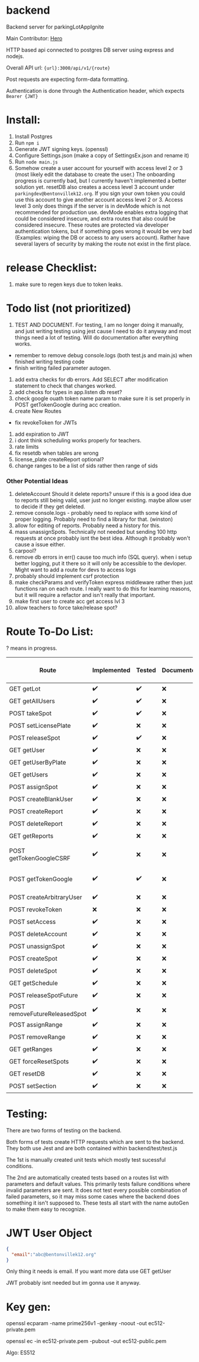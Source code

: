 # backend

Backend server for parkingLotAppIgnite

Main Contributor: [Hero](https://github.com/TheHeroBrine422)

HTTP based api connected to postgres DB server using express and nodejs.

Overall API url: `{url}:3000/api/v1/{route}`

Post requests are expecting form-data formatting.

Authentication is done through the Authentication header, which expects `Bearer {JWT}`

# Install:

1. Install Postgres
2. Run `npm i`
3. Generate JWT signing keys. (openssl)
4. Configure Settings.json (make a copy of SettingsEx.json and rename it)
5. Run `node main.js`
6. Somehow create a user account for yourself with access level 2 or 3 (most likely edit the database to create the user.) The onboarding progress is currently bad, but I currently haven't implemented a better solution yet. resetDB also creates a access level 3 account under `parkingdev@bentonvillek12.org`. If you sign your own token you could use this account to give another account access level 2 or 3. Access level 3 only does things if the server is in devMode which is not recommended for production use. devMode enables extra logging that could be considered insecure, and extra routes that also could be considered insecure. These routes are protected via developer authentication tokens, but if something goes wrong it would be very bad (Examples: wiping the DB or access to any users account). Rather have several layers of security by making the route not exist in the first place.

# release Checklist:

1. make sure to regen keys due to token leaks.

# Todo list (not prioritized)

1. TEST AND DOCUMENT. For testing, I am no longer doing it manually, and just writing testing using jest cause I need to do it anyway and most things need a lot of testing. Will do documentation after everything works.
  * remember to remove debug console.logs (both test.js and main.js) when finished writing testing code
  * finish writing failed parameter autogen.
1. add extra checks for db errors. Add SELECT after modification statement to check that changes worked.
1. add checks for types in app.listen db reset?
1. check google ouath token name param to make sure it is set properly in POST getTokenGoogle during acc creation.
1. create New Routes
  * fix revokeToken for JWTs
1. add expiration to JWT
1. i dont think scheduling works properly for teachers.
1. rate limits
1. fix resetdb when tables are wrong
1. license_plate createReport optional?
1. change ranges to be a list of sids rather then range of sids

### Other Potential Ideas

1. deleteAccount Should it delete reports? unsure if this is a good idea due to reports still being valid, user just no longer existing. maybe allow user to decide if they get deleted.
2. remove console.logs - probably need to replace with some kind of proper logging. Probably need to find a library for that. (winston)
3. allow for editing of reports. Probably need a history for this.
4. mass unassignSpots. Technically not needed but sending 100 http requests at once probably isnt the best idea. Although it probably won't cause a issue either.
5. carpool?
6. remove db errors in err() cause too much info (SQL query). when i setup better logging, put it there so it will only be accessible to the devloper. Might want to add a route for devs to access logs
7. probably should implement csrf protection
8. make checkParams and verifyToken express middleware rather then just functions ran on each route. I really want to do this for learning reasons, but it will require a refactor and isn't really that important.
9. make first user to create acc get access lvl 3
10. allow teachers to force take/release spot?

# Route To-Do List:

? means in progress.

| Route                         | Implemented        | Tested             | Documented | Added to Jest (test/test.js) | Added to Jest autoGen | Notes                                                  |
|-------------------------------|--------------------|--------------------|------------|------------------------------|-----------------------|--------------------------------------------------------|
| GET getLot                    | :heavy_check_mark: | :heavy_check_mark: | :x:        | :heavy_check_mark:           | :heavy_check_mark:    |                                                        |
| GET getAllUsers               | :heavy_check_mark: | :heavy_check_mark: | :x:        | :heavy_check_mark:           | :heavy_check_mark:    |                                                        |
| POST takeSpot                 | :heavy_check_mark: | :heavy_check_mark: | :x:        | :heavy_check_mark:           | :heavy_check_mark:    |                                                        |
| POST setLicensePlate          | :heavy_check_mark: | :x:                | :x:        | :x:                          | :heavy_check_mark:    |                                                        |
| POST releaseSpot              | :heavy_check_mark: | :heavy_check_mark: | :x:        | :heavy_check_mark:           | :heavy_check_mark:    |                                                        |
| GET getUser                   | :heavy_check_mark: | :x:                | :x:        | :x:                          | :heavy_check_mark:    |                                                        |
| GET getUserByPlate            | :heavy_check_mark: | :x:                | :x:        | :x:                          | :heavy_check_mark:    |                                                        |
| GET getUsers                  | :heavy_check_mark: | :x:                | :x:        | :x:                          | :heavy_check_mark:    |                                                        |
| POST assignSpot               | :heavy_check_mark: | :x:                | :x:        | :x:                          | :heavy_check_mark:    |                                                        |
| POST createBlankUser          | :heavy_check_mark: | :x:                | :x:        | :x:                          | :heavy_check_mark:    |                                                        |
| POST createReport             | :heavy_check_mark: | :x:                | :x:        | :x:                          | :heavy_check_mark:    |                                                        |
| POST deleteReport             | :heavy_check_mark: | :x:                | :x:        | :x:                          | :heavy_check_mark:    |                                                        |
| GET getReports                | :heavy_check_mark: | :x:                | :x:        | :x:                          | :heavy_check_mark:    |                                                        |
| POST getTokenGoogleCSRF       | :heavy_check_mark: | :x:                | :x:        | NA (puppeteer maybe?)        |                       | not really being used other then googleSignInTest.html |
| POST getTokenGoogle           | :heavy_check_mark: | :heavy_check_mark: | :x:        | NA (puppeteer maybe?)        |                       |                                                        |
| POST createArbitraryUser      | :heavy_check_mark: | :x:                | :x:        | :x:                          |                       |                                                        |
| POST revokeToken              | :x:                | :x:                | :x:        | :x:                          | :heavy_check_mark:    |                                                        |
| POST setAccess                | :heavy_check_mark: | :x:                | :x:        | :x:                          | :heavy_check_mark:    |                                                        |
| POST deleteAccount            | :heavy_check_mark: | :x:                | :x:        | :x:                          | :heavy_check_mark:    |                                                        |
| POST unassignSpot             | :heavy_check_mark: | :x:                | :x:        | :x:                          | :heavy_check_mark:    |                                                        |
| POST createSpot               | :heavy_check_mark: | :x:                | :x:        | :x:                          |                       |                                                        |
| POST deleteSpot               | :heavy_check_mark: | :x:                | :x:        | :x:                          |                       |                                                        |
| GET getSchedule               | :heavy_check_mark: | :x:                | :x:        | :x:                          | :heavy_check_mark:    |                                                        |
| POST releaseSpotFuture        | :heavy_check_mark: | :x:                | :x:        | :x:                          | :heavy_check_mark:    |                                                        |
| POST removeFutureReleasedSpot | :heavy_check_mark: | :x:                | :x:        | :x:                          | :heavy_check_mark:    |                                                        |
| POST assignRange              | :heavy_check_mark: | :x:                | :x:        | :x:                          | :heavy_check_mark:    |                                                        |
| POST removeRange              | :heavy_check_mark: | :x:                | :x:        | :x:                          | :heavy_check_mark:    |                                                        |
| GET getRanges                 | :heavy_check_mark: | :x:                | :x:        | :x:                          | :heavy_check_mark:    |                                                        |
| GET forceResetSpots           | :heavy_check_mark: | :x:                | :x:        | :x:                          | :heavy_check_mark:    |                                                        |
| GET resetDB                   | :heavy_check_mark: | :x:                | :x:        | :x:                          |                       |                                                        |
| POST setSection               | :heavy_check_mark: | :x:                | :x:        | :x:                          |                       |                                                        |

# Testing:

There are two forms of testing on the backend.

Both forms of tests create HTTP requests which are sent to the backend. They both use Jest and are both contained within backend/test/test.js

The 1st is manually created unit tests which mostly test sucessful conditions.

The 2nd are automatically created tests based on a routes list with parameters and default values. This primarily tests failure conditions where invalid parameters are sent. It does not test every possible combination of failed parameters, so it may miss some cases where the backend does something it isn't supposed to. These tests all start with the name autoGen to make them easy to recognize.

# JWT User Object

```json
{
  "email":"abc@bentonvillek12.org"
}
```

Only thing it needs is email. If you want more data use GET getUser

JWT probably isnt needed but im gonna use it anyway.

# Key gen:
openssl ecparam -name prime256v1 -genkey -noout -out ec512-private.pem

openssl ec -in ec512-private.pem -pubout -out ec512-public.pem

Algo: ES512
